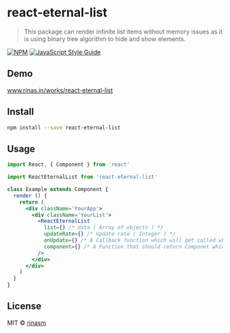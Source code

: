 # react-eternal-list

> This package can render infinite list items without memory issues as it is using binary tree algorithm to hide and show elements.

[![NPM](https://img.shields.io/npm/v/react-eternal-list.svg)](https://www.npmjs.com/package/react-eternal-list) [![JavaScript Style Guide](https://img.shields.io/badge/code_style-standard-brightgreen.svg)](https://standardjs.com)

## Demo

www.rinas.in/works/react-eternal-list

## Install

```bash
npm install --save react-eternal-list
```

## Usage

```jsx
import React, { Component } from 'react'

import ReactEternalList from 'react-eternal-list'

class Example extends Component {
  render () {
    return (
      <div className='YourApp'>
        <div className='YourList'>
          <ReactEternalList  
            list={} /* data ( Array of objects ) */
            updateRate={} /* Update rate ( Integer ) */ 
            onUpdate={} /* A Callback function which will get called when list visibility update ( Function ) */
            component={} /* A Function that should return Componet which you want to render as a list item ( Function ) */
          />
        </div>
      </div>
    )
  }
}
```

## License

MIT © [rinasm](https://github.com/rinasm)
